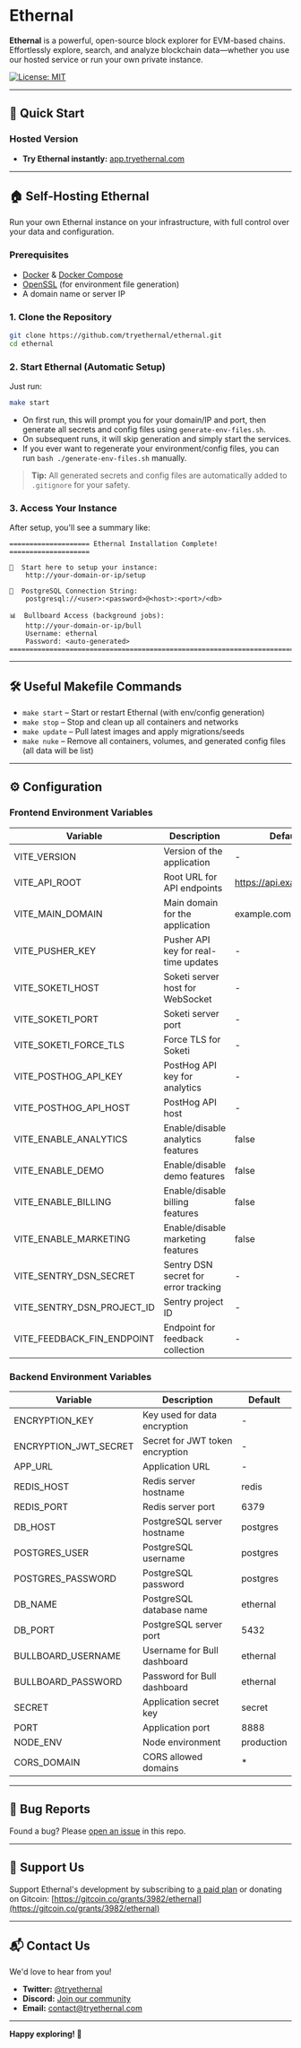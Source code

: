 # Ethernal

**Ethernal** is a powerful, open-source block explorer for EVM-based chains. Effortlessly explore, search, and analyze blockchain data—whether you use our hosted service or run your own private instance.

[![License: MIT](https://img.shields.io/badge/License-MIT-yellow.svg)](LICENSE)

---

## 🚀 Quick Start

### Hosted Version

- **Try Ethernal instantly:** [app.tryethernal.com](https://app.tryethernal.com)

---

## 🏠 Self-Hosting Ethernal

Run your own Ethernal instance on your infrastructure, with full control over your data and configuration.

### Prerequisites

- [Docker](https://www.docker.com/) & [Docker Compose](https://docs.docker.com/compose/)
- [OpenSSL](https://www.openssl.org/) (for environment file generation)
- A domain name or server IP

### 1. Clone the Repository

```bash
git clone https://github.com/tryethernal/ethernal.git
cd ethernal
```

### 2. Start Ethernal (Automatic Setup)

Just run:

```bash
make start
```

- On first run, this will prompt you for your domain/IP and port, then generate all secrets and config files using `generate-env-files.sh`.
- On subsequent runs, it will skip generation and simply start the services.
- If you ever want to regenerate your environment/config files, you can run `bash ./generate-env-files.sh` manually.

> **Tip:** All generated secrets and config files are automatically added to `.gitignore` for your safety.

### 3. Access Your Instance

After setup, you'll see a summary like:

```
==================== Ethernal Installation Complete! ====================

🔗  Start here to setup your instance:
    http://your-domain-or-ip/setup

🐘  PostgreSQL Connection String:
    postgresql://<user>:<password>@<host>:<port>/<db>

📊  Bullboard Access (background jobs):
    http://your-domain-or-ip/bull
    Username: ethernal
    Password: <auto-generated>
=======================================================================
```

---

## 🛠️ Useful Makefile Commands

- `make start` – Start or restart Ethernal (with env/config generation)
- `make stop` – Stop and clean up all containers and networks
- `make update` – Pull latest images and apply migrations/seeds
- `make nuke` – Remove all containers, volumes, and generated config files (all data will be list)

---

## ⚙️ Configuration

### Frontend Environment Variables

| Variable                  | Description                              | Default                |
|---------------------------|------------------------------------------|------------------------|
| VITE_VERSION              | Version of the application               | -                      |
| VITE_API_ROOT             | Root URL for API endpoints               | https://api.example.com|
| VITE_MAIN_DOMAIN          | Main domain for the application          | example.com            |
| VITE_PUSHER_KEY           | Pusher API key for real-time updates     | -                      |
| VITE_SOKETI_HOST          | Soketi server host for WebSocket         | -                      |
| VITE_SOKETI_PORT          | Soketi server port                       | -                      |
| VITE_SOKETI_FORCE_TLS     | Force TLS for Soketi                     | -                      |
| VITE_POSTHOG_API_KEY      | PostHog API key for analytics            | -                      |
| VITE_POSTHOG_API_HOST     | PostHog API host                         | -                      |
| VITE_ENABLE_ANALYTICS     | Enable/disable analytics features        | false                  |
| VITE_ENABLE_DEMO          | Enable/disable demo features             | false                  |
| VITE_ENABLE_BILLING       | Enable/disable billing features          | false                  |
| VITE_ENABLE_MARKETING     | Enable/disable marketing features        | false                  |
| VITE_SENTRY_DSN_SECRET    | Sentry DSN secret for error tracking     | -                      |
| VITE_SENTRY_DSN_PROJECT_ID| Sentry project ID                        | -                      |
| VITE_FEEDBACK_FIN_ENDPOINT| Endpoint for feedback collection         | -                      |

### Backend Environment Variables

| Variable           | Description                        | Default     |
|--------------------|------------------------------------|-------------|
| ENCRYPTION_KEY     | Key used for data encryption       | -           |
| ENCRYPTION_JWT_SECRET | Secret for JWT token encryption | -           |
| APP_URL            | Application URL                    | -           |
| REDIS_HOST         | Redis server hostname              | redis       |
| REDIS_PORT         | Redis server port                  | 6379        |
| DB_HOST            | PostgreSQL server hostname         | postgres    |
| POSTGRES_USER      | PostgreSQL username                | postgres    |
| POSTGRES_PASSWORD  | PostgreSQL password                | postgres    |
| DB_NAME            | PostgreSQL database name           | ethernal    |
| DB_PORT            | PostgreSQL server port             | 5432        |
| BULLBOARD_USERNAME | Username for Bull dashboard        | ethernal    |
| BULLBOARD_PASSWORD | Password for Bull dashboard        | ethernal    |
| SECRET             | Application secret key             | secret      |
| PORT               | Application port                   | 8888        |
| NODE_ENV           | Node environment                   | production  |
| CORS_DOMAIN        | CORS allowed domains               | *           |

---

## 🐞 Bug Reports

Found a bug? Please [open an issue](https://github.com/tryethernal/ethernal/issues) in this repo.

---

## 💖 Support Us

Support Ethernal's development by subscribing to [a paid plan](https://www.tryethernal.com/pricing)
or donating on Gitcoin: [https://gitcoin.co/grants/3982/ethernal](https://gitcoin.co/grants/3982/ethernal)

---

## 📬 Contact Us

We'd love to hear from you!

- **Twitter:** [@tryethernal](https://twitter.com/tryethernal)
- **Discord:** [Join our community](https://discord.gg/jEAprf45jj)
- **Email:** contact@tryethernal.com

---

**Happy exploring! 🚀**
